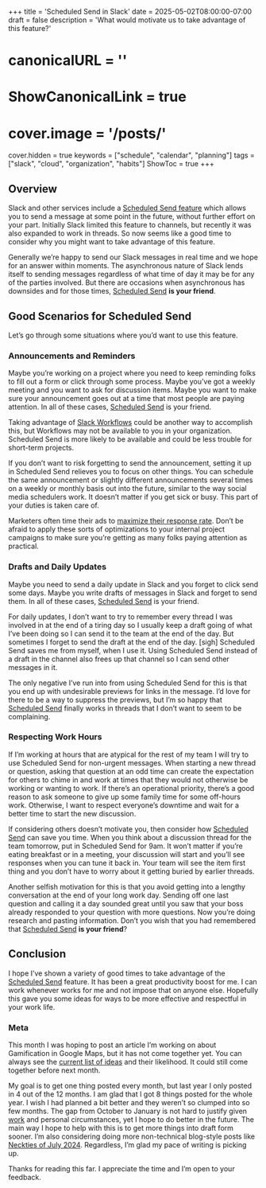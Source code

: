 +++
title = 'Scheduled Send in Slack'
date = 2025-05-02T08:00:00-07:00
draft = false
description = 'What would motivate us to take advantage of this feature?'
# canonicalURL = ''
# ShowCanonicalLink = true
# cover.image = '/posts/'
cover.hidden = true
keywords = ["schedule", "calendar", "planning"]
tags = ["slack", "cloud", "organization", "habits"]
ShowToc = true
+++

## Overview

Slack and other services include a
[Scheduled Send feature](https://slack.com/help/articles/201457107-Send-and-read-messages#:~:text=Send%20or%20schedule%20messages,-You%20can%20send%20messages%20in)
which allows you to send a message at some point in the future, without further
effort on your part.  Initially Slack limited this feature to channels, but
recently it was also expanded to work in threads.  So now seems like a good
time to consider why you might want to take advantage of this feature.

Generally we’re happy to send our Slack messages in real time and we hope for
an answer within moments.  The asynchronous nature of Slack lends itself to
sending messages regardless of what time of day it may be for any of the
parties involved.  But there are occasions when asynchronous has downsides and
for those times,
[Scheduled Send](https://slack.com/help/articles/201457107-Send-and-read-messages#:~:text=Send%20or%20schedule%20messages,-You%20can%20send%20messages%20in)
**is your friend**.

## Good Scenarios for Scheduled Send

Let’s go through some situations where you’d want to use this feature.

### Announcements and Reminders

Maybe you’re working on a project where you need to keep reminding folks to
fill out a form or click through some process.  Maybe you’ve got a weekly
meeting and you want to ask for discussion items.  Maybe you want to make sure
your announcement goes out at a time that most people are paying attention.  In
all of these cases,
[Scheduled Send](https://slack.com/help/articles/201457107-Send-and-read-messages#:~:text=Send%20or%20schedule%20messages,-You%20can%20send%20messages%20in)
is your friend.

Taking advantage of
[Slack Workflows](https://slack.com/features/workflow-automation)
could be another way to accomplish this, but Workflows may not be available to
you in your organization.  Scheduled Send is more likely to be available and
could be less trouble for short-term projects.

If you don’t want to risk forgetting to send the announcement, setting it up in
Scheduled Send relieves you to focus on other things.  You can schedule the
same announcement or slightly different announcements several times on a weekly
or monthly basis out into the future, similar to the way social media
schedulers work.  It doesn’t matter if you get sick or busy.  This part of your
duties is taken care of.

Marketers often time their ads to [maximize their response
rate](https://www.zendesk.com/blog/maximize-survey-response-rates/).  Don’t be
afraid to apply these sorts of optimizations to your internal project campaigns
to make sure you’re getting as many folks paying attention as practical.

### Drafts and Daily Updates

Maybe you need to send a daily update in Slack and you forget to click send
some days.  Maybe you write drafts of messages in Slack and forget to send
them.  In all of these cases,
[Scheduled Send](https://slack.com/help/articles/201457107-Send-and-read-messages#:~:text=Send%20or%20schedule%20messages,-You%20can%20send%20messages%20in)
is your friend.

For daily updates, I don’t want to try to remember every thread I was involved
in at the end of a tiring day so I usually keep a draft going of what I’ve been
doing so I can send it to the team at the end of the day.  But sometimes I
forget to send the draft at the end of the day.  \[sigh\]  Scheduled Send saves
me from myself, when I use it.  Using Scheduled Send instead of a draft in the
channel also frees up that channel so I can send other messages in it.

The only negative I’ve run into from using Scheduled Send for this is that you
end up with undesirable previews for links in the message.  I’d love for there
to be a way to suppress the previews, but I’m so happy that
[Scheduled Send](https://slack.com/help/articles/201457107-Send-and-read-messages#:~:text=Send%20or%20schedule%20messages,-You%20can%20send%20messages%20in)
finally works in threads that I don’t want to seem to be complaining.

### Respecting Work Hours

If I’m working at hours that are atypical for the rest of my team I will try to
use Scheduled Send for non-urgent messages.  When starting a new thread or
question, asking that question at an odd time can create the expectation for
others to chime in and work at times that they would not otherwise be working
or wanting to work.  If there’s an operational priority, there’s a good reason
to ask someone to give up some family time for some off-hours work.  Otherwise,
I want to respect everyone’s downtime and wait for a better time to start the
new discussion.

If considering others doesn’t motivate you, then consider how
[Scheduled Send](https://slack.com/help/articles/201457107-Send-and-read-messages#:~:text=Send%20or%20schedule%20messages,-You%20can%20send%20messages%20in)
can save you time.  When you think about a discussion thread for the team
tomorrow, put in Scheduled Send for 9am.  It won’t matter if you’re eating
breakfast or in a meeting, your discussion will start and you’ll see responses
when you can tune it back in.  Your team will see the item first thing and you
don’t have to worry about it getting buried by earlier threads.

Another selfish motivation for this is that you avoid getting into a lengthy
conversation at the end of your long work day.  Sending off one last question
and calling it a day sounded great until you saw that your boss already
responded to your question with more questions.  Now you’re doing research and
pasting information.  Don’t you wish that you had remembered that
[Scheduled Send](https://slack.com/help/articles/201457107-Send-and-read-messages#:~:text=Send%20or%20schedule%20messages,-You%20can%20send%20messages%20in)
**is your friend**?

## Conclusion

I hope I’ve shown a variety of good times to take advantage of the
[Scheduled Send](https://slack.com/help/articles/201457107-Send-and-read-messages#:~:text=Send%20or%20schedule%20messages,-You%20can%20send%20messages%20in)
feature.  It has been a great productivity boost for me.  I can work whenever
works for me and not impose that on anyone else.  Hopefully this gave you some
ideas for ways to be more effective and respectful in your work life.

### Meta

This month I was hoping to post an article I’m working on about Gamification in
Google Maps, but it has not come together yet.  You can always see the [current
list of ideas](https://github.com/chicks-net/www-chicks-net/blob/main/TODO.md)
and their likelihood.  It could still come together before next month.

My goal is to get one thing posted every month, but last year I only posted in
4 out of the 12 months.  I am glad that I got 8 things posted for the whole
year.  I wish I had planned a bit better and they weren’t so clumped into so
few months.  The gap from October to January is not hard to justify given
[work](https://www.chicks.net/posts/2025-02-25-tubi-streamed-superbowl/) and
personal circumstances, yet I hope to do better in the future.  The main way I
hope to help with this is to get more things into draft form sooner.  I’m also
considering doing more non-technical blog-style posts like [Neckties of July
2024](https://www.chicks.net/posts/2024-07-31-neckties-of-july/).  Regardless,
I’m glad my pace of writing is picking up.

Thanks for reading this far.  I appreciate the time and I’m open to your feedback.

